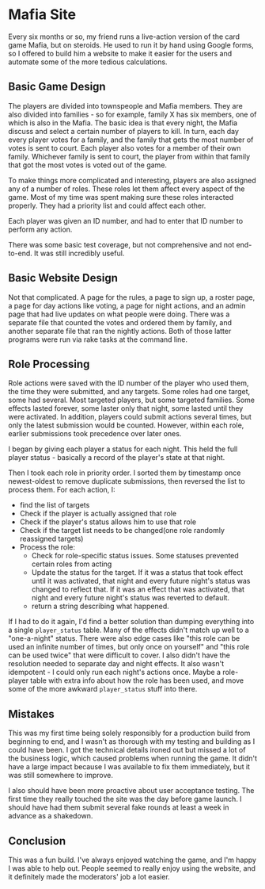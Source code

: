 # Mafia Site

Every six months or so, my friend runs a live-action version of the card game Mafia, but on steroids.  He used to run it by hand using Google forms, so I offered to build him a website to make it easier for the users and automate some of the more tedious calculations.

## Basic Game Design

The players are divided into townspeople and Mafia members.  They are also divided into families - so for example, family X has six members, one of which is also in the Mafia.  The basic idea is that every night, the Mafia discuss and select a certain number of players to kill.  In turn, each day every player votes for a family, and the family that gets the most number of votes is sent to court.  Each player also votes for a member of their own family.  Whichever family is sent to court, the player from within that family that got the most votes is voted out of the game.

To make things more complicated and interesting, players are also assigned any of a number of roles.  These roles let them affect every aspect of the game.  Most of my time was spent making sure these roles interacted properly.  They had a priority list and could affect each other.

Each player was given an ID number, and had to enter that ID number to perform any action.

There was some basic test coverage, but not comprehensive and not end-to-end.  It was still incredibly useful.

## Basic Website Design

Not that complicated.  A page for the rules, a page to sign up, a roster page, a page for day actions like voting, a page for night actions, and an admin page that had live updates on what people were doing.  There was a separate file that counted the votes and ordered them by family, and another separate file that ran the nightly actions.  Both of those latter programs were run via rake tasks at the command line.

## Role Processing

Role actions were saved with the ID number of the player who used them, the time they were submitted, and any targets.  Some roles had one target, some had several.  Most targeted players, but some targeted families.  Some effects lasted forever, some laster only that night, some lasted until they were activated.  In addition, players could submit actions several times, but only the latest submission would be counted.  However, within each role, earlier submissions took precedence over later ones.

I began by giving each player a status for each night.  This held the full player status - basically a record of the player's state at that night.

Then I took each role in priority order.  I sorted them by timestamp once newest-oldest to remove duplicate submissions, then reversed the list to process them.  For each action, I:

* find the list of targets
* Check if the player is actually assigned that role
* Check if the player's status allows him to use that role
* Check if the target list needs to be changed(one role randomly reassigned targets)
* Process the role:
  * Check for role-specific status issues.  Some statuses prevented certain roles from acting
  * Update the status for the target.  If it was a status that took effect until it was activated, that night and every future night's status was changed to reflect that.  If it was an effect that was activated, that night and every future night's status was reverted to default.
  * return a string describing what happened.

If I had to do it again, I'd find a better solution than dumping everything into a single `player_status` table.  Many of the effects didn't match up well to a "one-a-night" status.  There were also edge cases like "this role can be used an infinite number of times, but only once on yourself" and "this role can be used twice" that were difficult to cover.  I also didn't have the resolution needed to separate day and night effects.  It also wasn't idempotent - I could only run each night's actions once.  Maybe a role-player table with extra info about how the role has been used, and move some of the more awkward `player_status` stuff into there.

## Mistakes

This was my first time being solely responsibly for a production build from beginning to end, and I wasn't as thorough with my testing and building as I could have been.  I got the technical details ironed out but missed a lot of the business logic, which caused problems when running the game.  It didn't have a large impact because I was available to fix them immediately, but it was still somewhere to improve.

I also should have been more proactive about user acceptance testing.  The first time they really touched the site was the day before game launch.  I should have had them submit several fake rounds at least a week in advance as a shakedown.

## Conclusion

This was a fun build.  I've always enjoyed watching the game, and I'm happy I was able to help out.  People seemed to really enjoy using the website, and it definitely made the moderators' job a lot easier.

